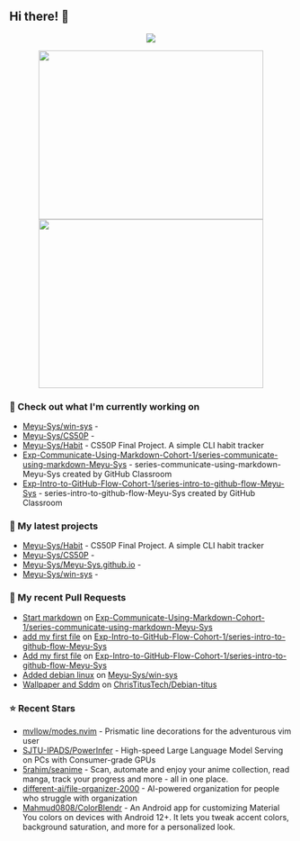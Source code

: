 ## Hi there! 👋

<p align="center"><a href="https://github.com/anuraghazra/github-readme-stats">
  <img align="center" src="https://github-readme-stats.vercel.app/api?username=Meyu-Sys&show_icons=true&theme=aura_dark" />
</a></p>

<p align="center"><a href="https://wakatime.com/@meyu">
  <img align="center" width="400" height="300" src="https://wakatime.com/share/@meyu/3602f6a4-4a98-4c61-b720-31a83ac5cc61.svg" />
</a>
<a href="https://wakatime.com/@meyu">
  <img align="center" width="400" height="300" src="https://wakatime.com/share/@meyu/b854cb88-473a-4974-9484-9720c9e06922.svg" />
</a></p>


### 👷 Check out what I'm currently working on

- [Meyu-Sys/win-sys](https://github.com/Meyu-Sys/win-sys) - 
- [Meyu-Sys/CS50P](https://github.com/Meyu-Sys/CS50P) - 
- [Meyu-Sys/Habit](https://github.com/Meyu-Sys/Habit) - CS50P Final Project. A simple CLI habit tracker
- [Exp-Communicate-Using-Markdown-Cohort-1/series-communicate-using-markdown-Meyu-Sys](https://github.com/Exp-Communicate-Using-Markdown-Cohort-1/series-communicate-using-markdown-Meyu-Sys) - series-communicate-using-markdown-Meyu-Sys created by GitHub Classroom
- [Exp-Intro-to-GitHub-Flow-Cohort-1/series-intro-to-github-flow-Meyu-Sys](https://github.com/Exp-Intro-to-GitHub-Flow-Cohort-1/series-intro-to-github-flow-Meyu-Sys) - series-intro-to-github-flow-Meyu-Sys created by GitHub Classroom
### 🌱 My latest projects

- [Meyu-Sys/Habit](https://github.com/Meyu-Sys/Habit) - CS50P Final Project. A simple CLI habit tracker
- [Meyu-Sys/CS50P](https://github.com/Meyu-Sys/CS50P) - 
- [Meyu-Sys/Meyu-Sys.github.io](https://github.com/Meyu-Sys/Meyu-Sys.github.io) - 
- [Meyu-Sys/win-sys](https://github.com/Meyu-Sys/win-sys) - 
### 🔨 My recent Pull Requests

- [Start markdown](https://github.com/Exp-Communicate-Using-Markdown-Cohort-1/series-communicate-using-markdown-Meyu-Sys/pull/3) on [Exp-Communicate-Using-Markdown-Cohort-1/series-communicate-using-markdown-Meyu-Sys](https://github.com/Exp-Communicate-Using-Markdown-Cohort-1/series-communicate-using-markdown-Meyu-Sys)
- [add my first file](https://github.com/Exp-Intro-to-GitHub-Flow-Cohort-1/series-intro-to-github-flow-Meyu-Sys/pull/3) on [Exp-Intro-to-GitHub-Flow-Cohort-1/series-intro-to-github-flow-Meyu-Sys](https://github.com/Exp-Intro-to-GitHub-Flow-Cohort-1/series-intro-to-github-flow-Meyu-Sys)
- [Add my first file](https://github.com/Exp-Intro-to-GitHub-Flow-Cohort-1/series-intro-to-github-flow-Meyu-Sys/pull/2) on [Exp-Intro-to-GitHub-Flow-Cohort-1/series-intro-to-github-flow-Meyu-Sys](https://github.com/Exp-Intro-to-GitHub-Flow-Cohort-1/series-intro-to-github-flow-Meyu-Sys)
- [Added debian linux](https://github.com/Meyu-Sys/win-sys/pull/1) on [Meyu-Sys/win-sys](https://github.com/Meyu-Sys/win-sys)
- [Wallpaper and Sddm](https://github.com/ChrisTitusTech/Debian-titus/pull/47) on [ChrisTitusTech/Debian-titus](https://github.com/ChrisTitusTech/Debian-titus)
### ⭐ Recent Stars

- [mvllow/modes.nvim](https://github.com/mvllow/modes.nvim) - Prismatic line decorations for the adventurous vim user
- [SJTU-IPADS/PowerInfer](https://github.com/SJTU-IPADS/PowerInfer) - High-speed Large Language Model Serving on PCs with Consumer-grade GPUs
- [5rahim/seanime](https://github.com/5rahim/seanime) - Scan, automate and enjoy your anime collection, read manga, track your progress and more - all in one place.
- [different-ai/file-organizer-2000](https://github.com/different-ai/file-organizer-2000) - AI-powered organization for people who struggle with organization
- [Mahmud0808/ColorBlendr](https://github.com/Mahmud0808/ColorBlendr) - An Android app for customizing Material You colors on devices with Android 12&#43;. It lets you tweak accent colors, background saturation, and more for a personalized look.
  
